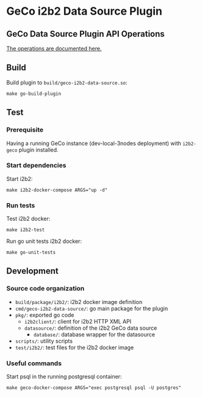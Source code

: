 # GeCo i2b2 Data Source Plugin

## GeCo Data Source Plugin API Operations
[The operations are documented here.](API.md)

## Build
Build plugin to `build/geco-i2b2-data-source.so`:
```shell
make go-build-plugin
```

## Test
### Prerequisite
Having a running GeCo instance (dev-local-3nodes deployment) with `i2b2-geco` plugin installed.
### Start dependencies

Start i2b2:
```shell
make i2b2-docker-compose ARGS="up -d"
```

### Run tests
Test i2b2 docker:
```shell
make i2b2-test
```

Run go unit tests i2b2 docker:
```shell
make go-unit-tests
```

## Development
### Source code organization
- `build/package/i2b2/`: i2b2 docker image definition
- `cmd/geco-i2b2-data-source/`: go main package for the plugin
- `pkg/`: exported go code
  - `i2b2client/`: client for i2b2 HTTP XML API
  - `datasource/`: definition of the i2b2 GeCo data source
    - `database/`: database wrapper for the datasource
- `scripts/`: utility scripts
- `test/i2b2/`: test files for the i2b2 docker image

### Useful commands
Start psql in the running postgresql container:
```shell
make geco-docker-compose ARGS="exec postgresql psql -U postgres"
```
